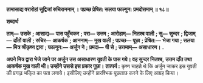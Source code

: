 **तामासाद्य वरारोहां सुद्विजां रुचिराननाम् ।** **पप्रच्छ प्रेषित: सलया फाल्गुन: प्रमदोत्तमाम् ॥ १८॥** 

**शब्दार्थ** 

**ताम्—** **उसके** **; आसाद्य—** **पास पहुँचकर** **; वरा—** **उत्तम** **; आरोहाम्—** **नितश्ब वाली** **; सु—** **सुन्दर** **; द्विजाम्—** **दाँतों वाली** **; रुचिर—** **आकर्षक** **; आननाम्—** **मुख वाली** **; पप्रच्छ—** **पूछा** **; प्रेषित:—** **भेजा गया** **; सलया—** **मित्र श्रीकृष्ण द्वारा** **; फाल्गुन:—** **अर्जुन ने** **;** **प्रमदा—** **षी से** **; उत्तमाम्—** **असाधारण।** **.** 

**अपने मित्र द्वारा भेजे जाने पर अर्जुन उस असाधारण युवती के पास गये। वह सुन्दर नितश्ब,** **उत्तम दाँत तथा आकर्षक मुख वाली थी। उन्होंने उससे इस प्रकार पूछा।** **तात्पर्य :** कृष्ण चाहते थे कि अर्जुन जाकर इस युवती की प्रगाढ़ भकि्त का पता लगाये। इसीलिए उन्होंने प्रारश्भिक पूछताछ करने के लिए आग्रह किया।  